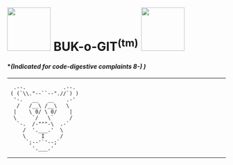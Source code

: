 # <img src="https://octodex.github.com/images/dojocat.jpg" width="100"/> BUK-o-GIT<sup>(tm)</sup> <img src="https://octodex.github.com/images/stormtroopocat.jpg" width="100"/>
#### **(Indicated for code-digestive complaints 8-) )*
---
```
  .--.            .--.
 ( (`\\."--``--".//`) )
  '-.   __   __    .-'
   /   /__\ /__\   \
  |    \ 0/ \ 0/    |
  \     `/   \`     /
   `-.  /-"""-\  .-`
     /  '.___.'  \
     \     I     /
      `;--'`'--;`
        '.___.'
```
---


